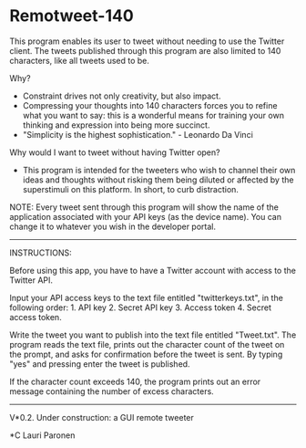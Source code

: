 # Remotweet-140

This program enables its user to tweet without needing to use the Twitter client.
The tweets published through this program are also limited to 140 characters, like all tweets used to be.

Why? 
- Constraint drives not only creativity, but also impact. 
- Compressing your thoughts into 140 characters forces you to refine what you want to say:
  this is a wonderful means for training your own thinking and expression into being more succinct.
- "Simplicity is the highest sophistication." - Leonardo Da Vinci

Why would I want to tweet without having Twitter open?
- This program is intended for the tweeters who wish to channel their own ideas and thoughts without risking them being
  diluted or affected by the superstimuli on this platform. In short, to curb distraction.

NOTE: Every tweet sent through this program will show the name of the application associated with your API keys (as the device name). 
You can change it to whatever you wish in the developer portal.

******************************************************************************

INSTRUCTIONS:

Before using this app, you have to have a Twitter account with access to the Twitter API.

Input your API access keys to the text file entitled "twitterkeys.txt", in the following order:
	1. API key
	2. Secret API key
	3. Access token
	4. Secret access token.

Write the tweet you want to publish into the text file entitled "Tweet.txt".
The program reads the text file, prints out the character count of the tweet on the prompt, and asks for confirmation before the tweet is sent. 
By typing "yes" and pressing enter the tweet is published.
 
If the character count exceeds 140, the program prints out an error message
containing the number of excess characters.

******************************************************************************

V*0.2.
Under construction: a GUI remote tweeter

*C Lauri Paronen
